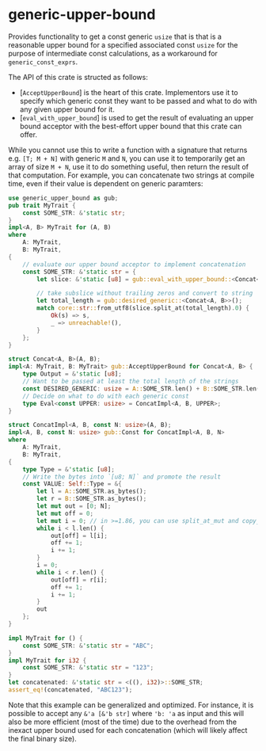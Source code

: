 # generic-upper-bound

Provides functionality to get a const generic `usize` that is that is a reasonable
upper bound for a specified associated const `usize` for the purpose of intermediate
const calculations, as a workaround for `generic_const_exprs`.

The API of this crate is structed as follows:
- [`AcceptUpperBound`] is the heart of this crate. Implementors use it to specify which
  generic const they want to be passed and what to do with any given upper bound for it.
- [`eval_with_upper_bound`] is used to get the result of evaluating an upper bound acceptor
  with the best-effort upper bound that this crate can offer.

While you cannot use this to write a function with a signature that returns e.g. `[T; M + N]`
with generic `M` and `N`, you can use it to temporarily get an array of size `M + N`, use it
to do something useful, then return the result of that computation.
For example, you can concatenate two strings at compile time, even if their value is dependent
on generic paramters:
```rust
use generic_upper_bound as gub;
pub trait MyTrait {
    const SOME_STR: &'static str;
}
impl<A, B> MyTrait for (A, B)
where
    A: MyTrait,
    B: MyTrait,
{
    // evaluate our upper bound acceptor to implement concatenation
    const SOME_STR: &'static str = {
        let slice: &'static [u8] = gub::eval_with_upper_bound::<Concat<A, B>>();

        // take subslice without trailing zeros and convert to string
        let total_length = gub::desired_generic::<Concat<A, B>>();
        match core::str::from_utf8(slice.split_at(total_length).0) {
            Ok(s) => s,
            _ => unreachable!(),
        }
    };
}

struct Concat<A, B>(A, B);
impl<A: MyTrait, B: MyTrait> gub::AcceptUpperBound for Concat<A, B> {
    type Output = &'static [u8];
    // Want to be passed at least the total length of the strings
    const DESIRED_GENERIC: usize = A::SOME_STR.len() + B::SOME_STR.len();
    // Decide on what to do with each generic const
    type Eval<const UPPER: usize> = ConcatImpl<A, B, UPPER>;
}

struct ConcatImpl<A, B, const N: usize>(A, B);
impl<A, B, const N: usize> gub::Const for ConcatImpl<A, B, N>
where
    A: MyTrait,
    B: MyTrait,
{
    type Type = &'static [u8];
    // Write the bytes into `[u8; N]` and promote the result
    const VALUE: Self::Type = &{
        let l = A::SOME_STR.as_bytes();
        let r = B::SOME_STR.as_bytes();
        let mut out = [0; N];
        let mut off = 0;
        let mut i = 0; // in >=1.86, you can use split_at_mut and copy_from_slice
        while i < l.len() {
            out[off] = l[i];
            off += 1;
            i += 1;
        }
        i = 0;
        while i < r.len() {
            out[off] = r[i];
            off += 1;
            i += 1;
        }
        out
    };
}

impl MyTrait for () {
    const SOME_STR: &'static str = "ABC";
}
impl MyTrait for i32 {
    const SOME_STR: &'static str = "123";
}
let concatenated: &'static str = <((), i32)>::SOME_STR;
assert_eq!(concatenated, "ABC123");
```
Note that this example can be generalized and optimized. For instance, it is possible to accept
any `&'a [&'b str]` where `'b: 'a` as input and this will also be more efficient (most of the
time) due to the overhead from the inexact upper bound used for each concatenation (which will
likely affect the final binary size).
